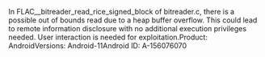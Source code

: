 In FLAC__bitreader_read_rice_signed_block of bitreader.c, there is a possible out of bounds read due to a heap buffer overflow. This could lead to remote information disclosure with no additional execution privileges needed. User interaction is needed for exploitation.Product: AndroidVersions: Android-11Android ID: A-156076070